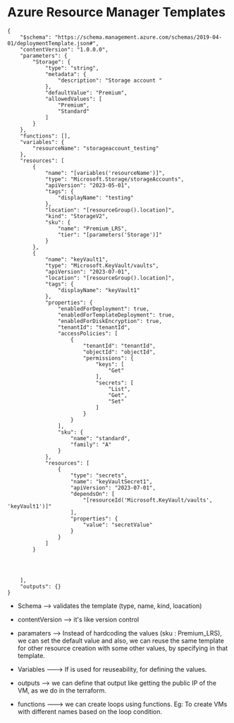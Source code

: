 # Azure Resource Manager Templates

```
{
    "$schema": "https://schema.management.azure.com/schemas/2019-04-01/deploymentTemplate.json#",
    "contentVersion": "1.0.0.0",
    "parameters": {
        "Storage": {
            "type": "string",
            "metadata": {
                "description": "Storage account "
            },
            "defaultValue": "Premium",
            "allowedValues": [
                "Premium",
                "Standard"
            ]
        }
    },
    "functions": [],
    "variables": {
        "resourceName": "storageaccount_testing"
    },
    "resources": [
        {
            "name": "[variables('resourceName')]",
            "type": "Microsoft.Storage/storageAccounts",
            "apiVersion": "2023-05-01",
            "tags": {
                "displayName": "testing"
            },
            "location": "[resourceGroup().location]",
            "kind": "StorageV2",
            "sku": {
                "name": "Premium_LRS",
                "tier": "[parameters('Storage')]"
            }
        }, 
        {
            "name": "keyVault1",
            "type": "Microsoft.KeyVault/vaults",
            "apiVersion": "2023-07-01",
            "location": "[resourceGroup().location]",
            "tags": {
                "displayName": "keyVault1"
            },
            "properties": {
                "enabledForDeployment": true,
                "enabledForTemplateDeployment": true,
                "enabledForDiskEncryption": true,
                "tenantId": "tenantId",
                "accessPolicies": [
                    {
                        "tenantId": "tenantId",
                        "objectId": "objectId",
                        "permissions": {
                            "keys": [
                                "Get"
                            ],
                            "secrets": [
                                "List",
                                "Get",
                                "Set"
                            ]
                        }
                    }
                ],
                "sku": {
                    "name": "standard",
                    "family": "A"
                }
            },
            "resources": [
                {
                    "type": "secrets",
                    "name": "keyVaultSecret1",
                    "apiVersion": "2023-07-01",
                    "dependsOn": [
                        "[resourceId('Microsoft.KeyVault/vaults', 'keyVault1')]"
                    ],
                    "properties": {
                        "value": "secretValue"
                    }
                }
            ]
        } 
    

    

    ],
    "outputs": {}
}

```
* Schema  -->  validates the template (type, name, kind, loacation)
* contentVersion  --> it's like version control
* paramaters --> Instead of hardcoding the values (sku : Premium_LRS), we can set the default value and also, we can reuse the same template for other resource creation with some other values, by specifying in that template.

* Variables  ---> If is used for reuseability, for defining the values.
* outputs --> we can define that output like getting the public IP of the VM, as we do in the terraform.
* functions --->  we can create loops using functions. Eg: To create VMs with different names based on the loop condition.
